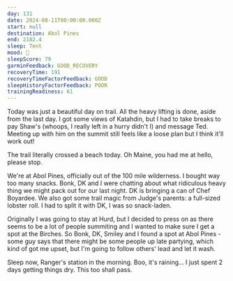 ```yaml
---
day: 131
date: 2024-08-11T00:00:00.000Z
start: null
destination: Abol Pines
end: 2182.4
sleep: Tent
mood: 🙂
sleepScore: 79
garminFeedback: GOOD_RECOVERY
recoveryTime: 191
recoveryTimeFactorFeedback: GOOD
sleepHistoryFactorFeedback: POOR
trainingReadiness: 61
---
```

Today was just a beautiful day on trail. All the heavy lifting is done, aside from the last day. I got some views of Katahdin, but I had to take breaks to pay Shaw's (whoops, I really left in a hurry didn't I) and message Ted. Meeting up with him on the summit still feels like a loose plan but I think it'll work out!

The trail literally crossed a beach today. Oh Maine, you had me at hello, please stop.

We're at Abol Pines, officially out of the 100 mile wilderness. I bought way too many snacks. Bonk, DK and I were chatting about what ridiculous heavy thing we might pack out for our last night. DK is bringing a can of Chef Boyardee. We also got some trail magic from Judge's parents: a full-sized lobster roll. I had to split it with DK, I was so snack-laden.

Originally I was going to stay at Hurd, but I decided to press on as there seems to be a lot of people summiting and I wanted to make sure I get a spot at the Birches. So Bonk, DK, Smiley and I found a spot at Abol Pines - some guy says that there might be some people up late partying, which kind of got me upset, but I'm going to follow others' lead and let it wash.

Sleep now, Ranger's station in the morning. Boo, it's raining... I just spent 2 days getting things dry. This too shall pass.
